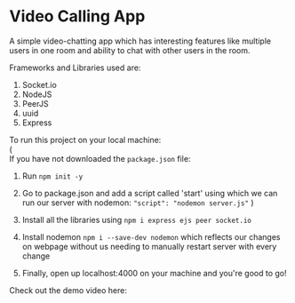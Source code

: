 # Video Calling App

A simple video-chatting app which has interesting features like multiple users in one room and ability to chat with other users in the room. 

Frameworks and Libraries used are:
1. Socket.io
2. NodeJS
3. PeerJS
4. uuid
5. Express

To run this project on your local machine: <br />
(<br />
  If you have not downloaded the ```package.json``` file:
  1. Run ```npm init -y```
  2. Go to package.json and add a script called 'start' using which we can run our server with nodemon: ```"script": "nodemon server.js"```
)

1. Install all the libraries using ```npm i express ejs peer socket.io```
2. Install nodemon ```npm i --save-dev nodemon``` which reflects our changes on webpage without us needing to manually restart server with every change
4. Finally, open up localhost:4000 on your machine and you're good to go! <br />

Check out the demo video here:

